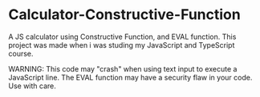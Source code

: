 # Calculator-Constructive-Function
A JS calculator using Constructive Function, and EVAL function. This project was made when i was studing my JavaScript and TypeScript course.

WARNING: This code may "crash" when using text input to execute a JavaScript line. The EVAL function may have a security flaw in your code. Use with care.
